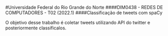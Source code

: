 #Universidade Federal do Rio Grande do Norte
####DIM0438 - REDES DE COMPUTADORES - T02 (2022.1)
####Classificação de tweets com spaCy

O objetivo desse trabalho é coletar tweets utilizando API do twitter e posteriormente classificalos. 
